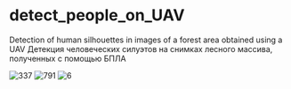 # detect_people_on_UAV
Detection of human silhouettes in images of a forest area obtained using a UAV
Детекция человеческих силуэтов на снимках лесного
массива, полученных с помощью БПЛА



![337](https://user-images.githubusercontent.com/90277778/205122233-54e0d7e7-b5f0-42f0-89e7-de2442727bf8.jpg)
![791](https://user-images.githubusercontent.com/90277778/205122337-fd59f075-7cb6-4ed4-adce-bc5180c8ea14.JPG)
![6](https://user-images.githubusercontent.com/90277778/205122361-fc89a8b1-5a92-441c-83f3-c5e543193482.JPG)
